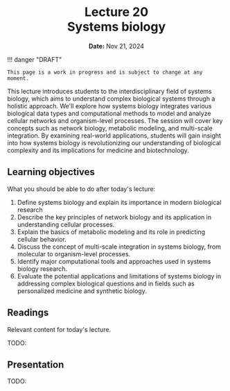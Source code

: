 <h1 align="center">
<b>Lecture 20</b><br>
Systems biology
</h1>
<p align="center">
<b>Date:</b> Nov 21, 2024
</p>

!!! danger "DRAFT"

    This page is a work in progress and is subject to change at any moment.

This lecture introduces students to the interdisciplinary field of systems biology, which aims to understand complex biological systems through a holistic approach. We'll explore how systems biology integrates various biological data types and computational methods to model and analyze cellular networks and organism-level processes. The session will cover key concepts such as network biology, metabolic modeling, and multi-scale integration. By examining real-world applications, students will gain insight into how systems biology is revolutionizing our understanding of biological complexity and its implications for medicine and biotechnology.

## Learning objectives

What you should be able to do after today's lecture:

1.  Define systems biology and explain its importance in modern biological research
2.  Describe the key principles of network biology and its application in understanding cellular processes.
3.  Explain the basics of metabolic modeling and its role in predicting cellular behavior.
4.  Discuss the concept of multi-scale integration in systems biology, from molecular to organism-level processes.
5.  Identify major computational tools and approaches used in systems biology research.
6.  Evaluate the potential applications and limitations of systems biology in addressing complex biological questions and in fields such as personalized medicine and synthetic biology.

## Readings

Relevant content for today's lecture.

TODO:

## Presentation

TODO:
